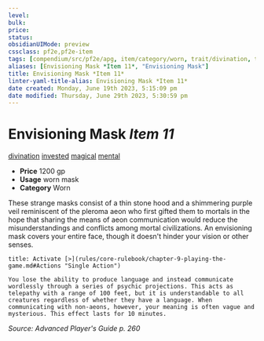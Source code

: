 ```yaml
---
level:
bulk:
price:
status:
obsidianUIMode: preview
cssclass: pf2e,pf2e-item
tags: [compendium/src/pf2e/apg, item/category/worn, trait/divination, trait/invested, trait/magical, trait/mental]
aliases: [Envisioning Mask *Item 11*, "Envisioning Mask"]
title: Envisioning Mask *Item 11*
linter-yaml-title-alias: Envisioning Mask *Item 11*
date created: Monday, June 19th 2023, 5:15:09 pm
date modified: Thursday, June 29th 2023, 5:30:59 pm
---
```


# Envisioning Mask *Item 11*

[divination](rules/traits/divination.md) [invested](rules/traits/invested.md) [magical](rules/traits/magical.md) [mental](rules/traits/mental.md)  

- **Price** 1200 gp
- **Usage** worn mask
- **Category** Worn

These strange masks consist of a thin stone hood and a shimmering purple veil reminiscent of the pleroma aeon who first gifted them to mortals in the hope that sharing the means of aeon communication would reduce the misunderstandings and conflicts among mortal civilizations. An envisioning mask covers your entire face, though it doesn't hinder your vision or other senses.

```ad-embed-ability
title: Activate [>](rules/core-rulebook/chapter-9-playing-the-game.md#Actions "Single Action")

You lose the ability to produce language and instead communicate wordlessly through a series of psychic projections. This acts as telepathy with a range of 100 feet, but it is understandable to all creatures regardless of whether they have a language. When communicating with non-aeons, however, your meaning is often vague and mysterious. This effect lasts for 10 minutes.
```

*Source: Advanced Player's Guide p. 260*
